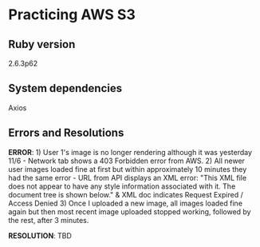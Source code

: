 # Practicing AWS S3

## Ruby version

2.6.3p62

## System dependencies

Axios

## Errors and Resolutions

**ERROR**: 1) User 1's image is no longer rendering although it was yesterday 11/6 - Network tab shows a 403 Forbidden error from AWS. 2) All newer user images loaded fine at first but within approximately 10 minutes they had the same error - URL from API displays an XML error: "This XML file does not appear to have any style information associated with it. The document tree is shown below." & XML doc indicates Request Expired / Access Denied 3) Once I uploaded a new image, all images loaded fine again but then most recent image uploaded stopped working, followed by the rest, after 3 minutes.

**RESOLUTION**: TBD
